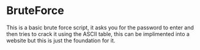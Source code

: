 # BruteForce

This is a basic brute force script, it asks you for the password to enter and then tries to crack it using the ASCII table, this can be implimented into a website but this is just the foundation for it.
